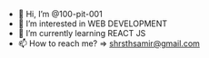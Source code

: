 - 👋 Hi, I’m @100-pit-001
- 👀 I’m interested in WEB DEVELOPMENT
- 🌱 I’m currently learning REACT JS
- 📫 How to reach me? => shrsthsamir@gmail.com

<!---
100-pit-001/100-pit-001 is a ✨ special ✨ repository because its `README.md` (this file) appears on your GitHub profile.
You can click the Preview link to take a look at your changes.
--->
